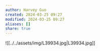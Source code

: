 ```yaml
---
author: Harvey Guo
created: 2024-03-25 09:27
modified: 2024-03-25 09:27
aliases: []
share: true
---
```

![[../../assets/img/L39934.jpg|L39934.jpg]]
